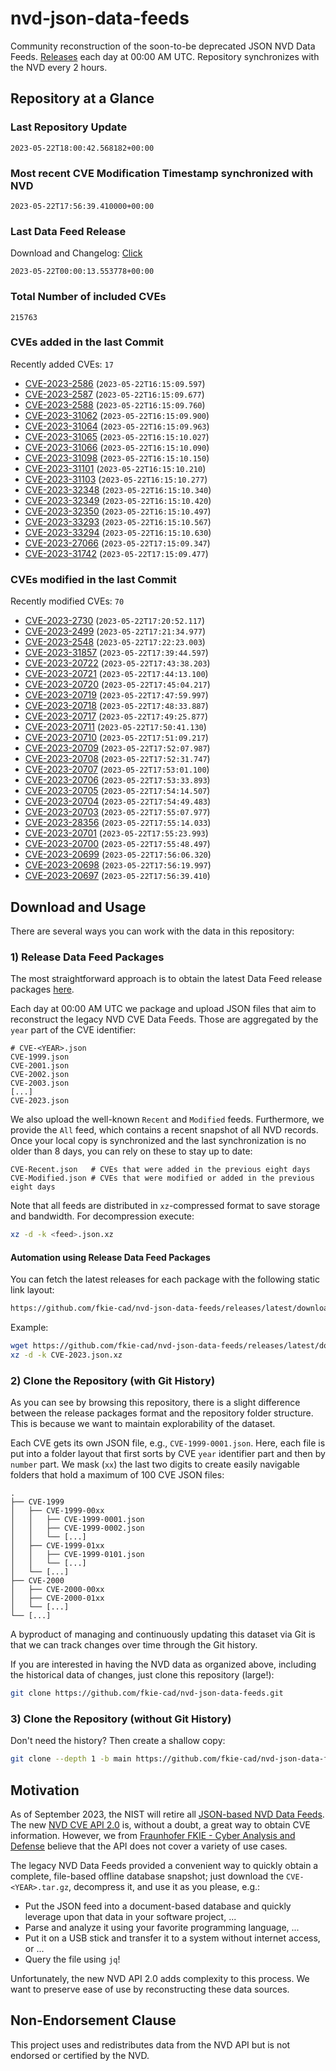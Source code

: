 # nvd-json-data-feeds

Community reconstruction of the soon-to-be deprecated JSON NVD Data Feeds. 
[Releases](https://github.com/fkie-cad/nvd-json-data-feeds/releases/latest) each day at 00:00 AM UTC.
Repository synchronizes with the NVD every 2 hours.

## Repository at a Glance

### Last Repository Update

```plain
2023-05-22T18:00:42.568182+00:00
```

### Most recent CVE Modification Timestamp synchronized with NVD

```plain
2023-05-22T17:56:39.410000+00:00
```

### Last Data Feed Release

Download and Changelog: [Click](https://github.com/fkie-cad/nvd-json-data-feeds/releases/latest)

```plain
2023-05-22T00:00:13.553778+00:00
```

### Total Number of included CVEs

```plain
215763
```

### CVEs added in the last Commit

Recently added CVEs: `17`

* [CVE-2023-2586](CVE-2023/CVE-2023-25xx/CVE-2023-2586.json) (`2023-05-22T16:15:09.597`)
* [CVE-2023-2587](CVE-2023/CVE-2023-25xx/CVE-2023-2587.json) (`2023-05-22T16:15:09.677`)
* [CVE-2023-2588](CVE-2023/CVE-2023-25xx/CVE-2023-2588.json) (`2023-05-22T16:15:09.760`)
* [CVE-2023-31062](CVE-2023/CVE-2023-310xx/CVE-2023-31062.json) (`2023-05-22T16:15:09.900`)
* [CVE-2023-31064](CVE-2023/CVE-2023-310xx/CVE-2023-31064.json) (`2023-05-22T16:15:09.963`)
* [CVE-2023-31065](CVE-2023/CVE-2023-310xx/CVE-2023-31065.json) (`2023-05-22T16:15:10.027`)
* [CVE-2023-31066](CVE-2023/CVE-2023-310xx/CVE-2023-31066.json) (`2023-05-22T16:15:10.090`)
* [CVE-2023-31098](CVE-2023/CVE-2023-310xx/CVE-2023-31098.json) (`2023-05-22T16:15:10.150`)
* [CVE-2023-31101](CVE-2023/CVE-2023-311xx/CVE-2023-31101.json) (`2023-05-22T16:15:10.210`)
* [CVE-2023-31103](CVE-2023/CVE-2023-311xx/CVE-2023-31103.json) (`2023-05-22T16:15:10.277`)
* [CVE-2023-32348](CVE-2023/CVE-2023-323xx/CVE-2023-32348.json) (`2023-05-22T16:15:10.340`)
* [CVE-2023-32349](CVE-2023/CVE-2023-323xx/CVE-2023-32349.json) (`2023-05-22T16:15:10.420`)
* [CVE-2023-32350](CVE-2023/CVE-2023-323xx/CVE-2023-32350.json) (`2023-05-22T16:15:10.497`)
* [CVE-2023-33293](CVE-2023/CVE-2023-332xx/CVE-2023-33293.json) (`2023-05-22T16:15:10.567`)
* [CVE-2023-33294](CVE-2023/CVE-2023-332xx/CVE-2023-33294.json) (`2023-05-22T16:15:10.630`)
* [CVE-2023-27066](CVE-2023/CVE-2023-270xx/CVE-2023-27066.json) (`2023-05-22T17:15:09.347`)
* [CVE-2023-31742](CVE-2023/CVE-2023-317xx/CVE-2023-31742.json) (`2023-05-22T17:15:09.477`)


### CVEs modified in the last Commit

Recently modified CVEs: `70`

* [CVE-2023-2730](CVE-2023/CVE-2023-27xx/CVE-2023-2730.json) (`2023-05-22T17:20:52.117`)
* [CVE-2023-2499](CVE-2023/CVE-2023-24xx/CVE-2023-2499.json) (`2023-05-22T17:21:34.977`)
* [CVE-2023-2548](CVE-2023/CVE-2023-25xx/CVE-2023-2548.json) (`2023-05-22T17:22:23.003`)
* [CVE-2023-31857](CVE-2023/CVE-2023-318xx/CVE-2023-31857.json) (`2023-05-22T17:39:44.597`)
* [CVE-2023-20722](CVE-2023/CVE-2023-207xx/CVE-2023-20722.json) (`2023-05-22T17:43:38.203`)
* [CVE-2023-20721](CVE-2023/CVE-2023-207xx/CVE-2023-20721.json) (`2023-05-22T17:44:13.100`)
* [CVE-2023-20720](CVE-2023/CVE-2023-207xx/CVE-2023-20720.json) (`2023-05-22T17:45:04.217`)
* [CVE-2023-20719](CVE-2023/CVE-2023-207xx/CVE-2023-20719.json) (`2023-05-22T17:47:59.997`)
* [CVE-2023-20718](CVE-2023/CVE-2023-207xx/CVE-2023-20718.json) (`2023-05-22T17:48:33.887`)
* [CVE-2023-20717](CVE-2023/CVE-2023-207xx/CVE-2023-20717.json) (`2023-05-22T17:49:25.877`)
* [CVE-2023-20711](CVE-2023/CVE-2023-207xx/CVE-2023-20711.json) (`2023-05-22T17:50:41.130`)
* [CVE-2023-20710](CVE-2023/CVE-2023-207xx/CVE-2023-20710.json) (`2023-05-22T17:51:09.217`)
* [CVE-2023-20709](CVE-2023/CVE-2023-207xx/CVE-2023-20709.json) (`2023-05-22T17:52:07.987`)
* [CVE-2023-20708](CVE-2023/CVE-2023-207xx/CVE-2023-20708.json) (`2023-05-22T17:52:31.747`)
* [CVE-2023-20707](CVE-2023/CVE-2023-207xx/CVE-2023-20707.json) (`2023-05-22T17:53:01.100`)
* [CVE-2023-20706](CVE-2023/CVE-2023-207xx/CVE-2023-20706.json) (`2023-05-22T17:53:33.893`)
* [CVE-2023-20705](CVE-2023/CVE-2023-207xx/CVE-2023-20705.json) (`2023-05-22T17:54:14.507`)
* [CVE-2023-20704](CVE-2023/CVE-2023-207xx/CVE-2023-20704.json) (`2023-05-22T17:54:49.483`)
* [CVE-2023-20703](CVE-2023/CVE-2023-207xx/CVE-2023-20703.json) (`2023-05-22T17:55:07.977`)
* [CVE-2023-28356](CVE-2023/CVE-2023-283xx/CVE-2023-28356.json) (`2023-05-22T17:55:14.033`)
* [CVE-2023-20701](CVE-2023/CVE-2023-207xx/CVE-2023-20701.json) (`2023-05-22T17:55:23.993`)
* [CVE-2023-20700](CVE-2023/CVE-2023-207xx/CVE-2023-20700.json) (`2023-05-22T17:55:48.497`)
* [CVE-2023-20699](CVE-2023/CVE-2023-206xx/CVE-2023-20699.json) (`2023-05-22T17:56:06.320`)
* [CVE-2023-20698](CVE-2023/CVE-2023-206xx/CVE-2023-20698.json) (`2023-05-22T17:56:19.997`)
* [CVE-2023-20697](CVE-2023/CVE-2023-206xx/CVE-2023-20697.json) (`2023-05-22T17:56:39.410`)


## Download and Usage

There are several ways you can work with the data in this repository:

### 1) Release Data Feed Packages

The most straightforward approach is to obtain the latest Data Feed release packages [here](releases/latest).

Each day at 00:00 AM UTC we package and upload JSON files that aim to reconstruct the legacy NVD CVE Data Feeds.
Those are aggregated by the `year` part of the CVE identifier:

```
# CVE-<YEAR>.json
CVE-1999.json
CVE-2001.json
CVE-2002.json
CVE-2003.json
[...]
CVE-2023.json
```

We also upload the well-known `Recent` and `Modified` feeds.
Furthermore, we provide the `All` feed, which contains a recent snapshot of all NVD records.
Once your local copy is synchronized and the last synchronization is no older than 8 days, you can rely on these to stay up to date:

```plain
CVE-Recent.json   # CVEs that were added in the previous eight days
CVE-Modified.json # CVEs that were modified or added in the previous eight days
```

Note that all feeds are distributed in `xz`-compressed format to save storage and bandwidth.
For decompression execute:

```sh
xz -d -k <feed>.json.xz
```


#### Automation using Release Data Feed Packages

You can fetch the latest releases for each package with the following static link layout:

```sh
https://github.com/fkie-cad/nvd-json-data-feeds/releases/latest/download/CVE-<YEAR>.json.xz
```

Example:

```sh
wget https://github.com/fkie-cad/nvd-json-data-feeds/releases/latest/download/CVE-2023.json.xz
xz -d -k CVE-2023.json.xz
```

### 2) Clone the Repository (with Git History)

As you can see by browsing this repository, there is a slight difference between the release packages format and the repository folder structure.
This is because we want to maintain explorability of the dataset.

Each CVE gets its own JSON file, e.g., `CVE-1999-0001.json`.
Here, each file is put into a folder layout that first sorts by CVE `year` identifier part and then by `number` part.
We mask (`xx`) the last two digits to create easily navigable folders that hold a maximum of 100 CVE JSON files:

```plain
.
├── CVE-1999
│   ├── CVE-1999-00xx
│   │   ├── CVE-1999-0001.json
│   │   ├── CVE-1999-0002.json
│   │   └── [...]
│   ├── CVE-1999-01xx
│   │   ├── CVE-1999-0101.json
│   │   └── [...]
│   └── [...]
├── CVE-2000
│   ├── CVE-2000-00xx
│   ├── CVE-2000-01xx
│   └── [...]
└── [...]
```

A byproduct of managing and continuously updating this dataset via Git is that we can track changes over time through the Git history.

If you are interested in having the NVD data as organized above, including the historical data of changes, just clone this repository (large!):

```sh
git clone https://github.com/fkie-cad/nvd-json-data-feeds.git
```

### 3) Clone the Repository (without Git History)

Don't need the history? Then create a shallow copy:

```sh
git clone --depth 1 -b main https://github.com/fkie-cad/nvd-json-data-feeds.git
```

## Motivation

As of September 2023, the NIST will retire all [JSON-based NVD Data Feeds](https://nvd.nist.gov/vuln/data-feeds#divRetirementBanner-1).
The new [NVD CVE API 2.0](https://nvd.nist.gov/developers/vulnerabilities) is, without a doubt, a great way to obtain CVE information.
However, we from [Fraunhofer FKIE - Cyber Analysis and Defense](https://www.fkie.fraunhofer.de/en/departments/cad.html) believe that the API does not cover a variety of use cases.

The legacy NVD Data Feeds provided a convenient way to quickly obtain a complete, file-based offline database snapshot; just download the `CVE-<YEAR>.tar.gz`, decompress it, and use it as you please, e.g.:

* Put the JSON feed into a document-based database and quickly leverage upon that data in your software project, ...
* Parse and analyze it using your favorite programming language, ...
* Put it on a USB stick and transfer it to a system without internet access, or ...
* Query the file using `jq`!

Unfortunately, the new NVD API 2.0 adds complexity to this process.
We want to preserve ease of use by reconstructing these data sources.

## Non-Endorsement Clause

This project uses and redistributes data from the NVD API but is not endorsed or certified by the NVD.